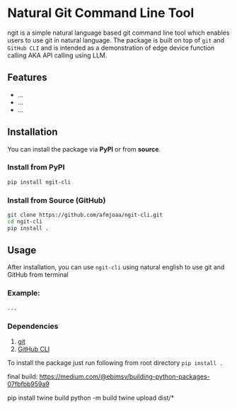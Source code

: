 # Natural Git Command Line Tool

ngit is a simple natural language based git command line tool which enables users to use git in natural language. The package is built on top of `git` and `GitHub CLI` and is intended as a demonstration of edge device function calling AKA API calling using LLM.

## Features

- ...
- ...
- ...

## Installation

You can install the package via **PyPI** or from **source**.

### Install from PyPI

```bash
pip install ngit-cli
```

### Install from Source (GitHub)

```bash
git clone https://github.com/afmjoaa/ngit-cli.git
cd ngit-cli
pip install .
```

## Usage

After installation, you can use `ngit-cli` using natural english to use git and GitHub from terminal

### Example:

```python
...
```


### Dependencies

1. [git](https://git-scm.com/downloads)
2. [GitHub CLI](https://cli.github.com/manual/gh)


To install the package just run following from root directory
`pip install .`

final build:
https://medium.com/@ebimsv/building-python-packages-07fbfbb959a9

pip install twine build
python -m build
twine upload dist/*